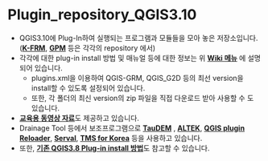 # Plugin_repository_QGIS3.10
* QGIS3.10에 Plug-In하여 실행되는 프로그램과 모듈들을 모아 놓은 저장소입니다.<br/>
    ([**K-FRM**](https://github.com/floodmodel/K-FRM), [**GPM**](https://github.com/floodmodel/GPM) 등은 각각의 repository 에서) <br/>      
* 각각에 대한 plug-in install 방법 및 매뉴얼 등에 대한 정보는 위 [**Wiki 메뉴**](https://github.com/floodmodel/Plugin_repository_QGIS3.10/wiki) 에 설명되어 있습니다.<br/>
  - plugins.xml을 이용하여 QGIS-GRM, QGIS_G2D 등의 최선 version을 install할 수 있도록 설정되어 있습니다.   
  - 또한, 각 폴더의 최신 version의 zip 파일을 직접 다운로드 받아 사용할 수 도 있습니다.
* [**교육용 동영상 자료**](https://github.com/floodmodel/References)도 제공하고 있습니다.
* Drainage Tool 등에서 보조프로그램으로 [**TauDEM**](https://github.com/dtarb/TauDEM/releases/tag/v5.3.1) , [**ALTEK**](https://github.com/swallowWings/ALTEK), [**QGIS plugin Reloader**](https://plugins.qgis.org/plugins/plugin_reloader/), [**Serval**](https://plugins.qgis.org/plugins/Serval/), [**TMS for Korea**](https://plugins.qgis.org/plugins/tmsforkorea/) 등을 사용하고 있습니다.
* 또한, [**기존 QGIS3.8 Plug-in install 방법**](https://github.com/floodmodel/References/blob/main/Plugins_installation_guide_QGIS_38_20201012.pdf)도 참고할 수 있습니다. 
